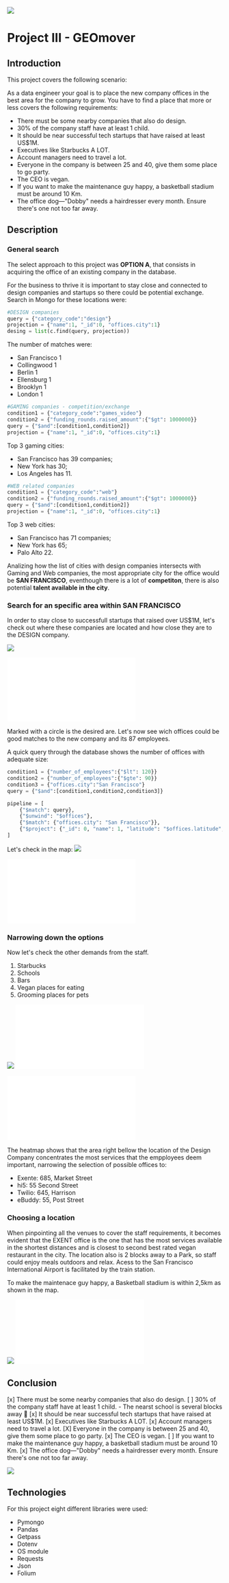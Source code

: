 ![](https://homebay.com/wp-content/uploads/2023/03/13d96670-27b2-11ed-b52d-a3f33977cd87-Shutterstock1324591286-1024x576.jpg)
# Project III - GEOmover

## Introduction

This project covers the following scenario:

As a data engineer your goal is to place the new company offices in the best area for the company to grow. You have to find a place that more or less covers the following requirements:

- There must be some nearby companies that also do design.
- 30% of the company staff have at least 1 child.
- It should be near successful tech startups that have raised at least US$1M.
- Executives like Starbucks A LOT.
- Account managers need to travel a lot.
- Everyone in the company is between 25 and 40, give them some place to go party.
- The CEO is vegan.
- If you want to make the maintenance guy happy, a basketball stadium must be around 10 Km.
- The office dog—"Dobby" needs a hairdresser every month. Ensure there's one not too far away.

## Description
### General search
The select approach to this project was **OPTION A**, that consists in acquiring the office of an existing company in the database.

For the business to thrive it is important to stay close and connected to design companies and startups so there could be potential exchange.
Search in Mongo for these locations were:

```python
#DESIGN companies
query = {"category_code":"design"}
projection = {"name":1, "_id":0, "offices.city":1}
desing = list(c.find(query, projection))
```
The number of matches were:
- San Francisco    1
- Collingwood      1
- Berlin           1
- Ellensburg       1
- Brooklyn         1
- London           1


```python
#GAMING companies - competition/exchange
condition1 = {"category_code":"games_video"}
condition2 = {"funding_rounds.raised_amount":{"$gt": 1000000}}
query = {"$and":[condition1,condition2]}
projection = {"name":1, "_id":0, "offices.city":1}
```
Top 3 gaming cities:
- San Francisco has 39 companies;
- New York has 30;
- Los Angeles has 11.

```python
#WEB related companies 
condition1 = {"category_code":"web"}
condition2 = {"funding_rounds.raised_amount":{"$gt": 1000000}}
query = {"$and":[condition1,condition2]}
projection = {"name":1, "_id":0, "offices.city":1}
```
Top 3 web cities:
- San Francisco has 71 companies;
- New York has 65;
- Palo Alto 22.

Analizing how the list of cities with design companies intersects with Gaming and Web companies, the most appropriate city for the office would be **SAN FRANCISCO**, eventhough there is a lot of **competiton**, there is also potential **talent available in the city**.

### Search for an specific area within SAN FRANCISCO
In order to stay close to successfull startups that raised over US$1M, let's check out where these companies are located and how close they are to the DESIGN company.

![](image/Desired_area.jpg)

![Location of the most valued startups](image/most_valued_startups.html)

Marked with a circle is the desired are. Let's now see wich offices could be good matches to the new company and its 87 employees.

A quick query through the database shows the number of offices with adequate size:
``` python
condition1 = {"number_of_employees":{"$lt": 120}}
condition2 = {"number_of_employees":{"$gte": 90}}
condition3 = {"offices.city":"San Francisco"}
query = {"$and":[condition1,condition2,condition3]}

pipeline = [
    {"$match": query},
    {"$unwind": "$offices"},
    {"$match": {"offices.city": "San Francisco"}},
    {"$project": {"_id": 0, "name": 1, "latitude": "$offices.latitude", "longitude": "$offices.longitude", "address": "$offices.address1"}}
]
```
Let's check in the map:
![](image/possible_offices.jpg)

![Possible offices map](image/possible_offices.html)

### Narrowing down the options
Now let's check the other demands from the staff.
1. Starbucks
2. Schools
3. Bars
4. Vegan places for eating 
5. Grooming places for pets

![](image/most_relevant_area_heatmap.jpg)
![Condensed heatmaps](image/heatmap_CONDENSED_venues.html)

![Separate heatmaps](image/heatmap_separate_venues.html)

The heatmap shows that the area right bellow the location of the Design Company concentrates the most services that the empployees deem important, narrowing the selection of possible offices to:
 - Exente: 685, Market Street
 - hi5: 55 Second Street
 - Twilio: 645, Harrison
 - eBuddy: 55, Post Street

### Choosing a location
When pinpointing all the venues to cover the staff requirements, it becomes evident that the EXENT office is the one that has the most services available in the shortest distances and is closest to second best rated vegan restaurant in the city. The location also is 2 blocks away to a Park, so staff could enjoy meals outdoors and relax. Acess to the San Francisco International Airport is facilitated by the train station.

To make the maintenace guy happy, a Basketball stadium is within 2,5km as shown in the map.

![](image/final_plot.jpg)
![Final decision Map](image/narrowing_venues.html)

## Conclusion
[x] There must be some nearby companies that also do design.
[ ] 30% of the company staff have at least 1 child. - The nearst school is several blocks away :pleading_face:
[x] It should be near successful tech startups that have raised at least US$1M.
[x] Executives like Starbucks A LOT.
[x] Account managers need to travel a lot.
[X] Everyone in the company is between 25 and 40, give them some place to go party.
[x] The CEO is vegan.
[ ] If you want to make the maintenance guy happy, a basketball stadium must be around 10 Km.
[x] The office dog—"Dobby" needs a hairdresser every month. Ensure there's one not too far away.

![](https://i.pinimg.com/originals/1c/b0/5e/1cb05ecc2f4f17013e6d574834044585.jpg)

## Technologies
For this project eight different libraries were used:
- Pymongo
- Pandas
- Getpass
- Dotenv
- OS module
- Requests
- Json
- Folium
